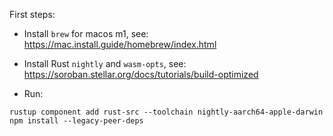 First steps:

- Install `brew` for macos m1, see: https://mac.install.guide/homebrew/index.html

- Install Rust `nightly` and `wasm-opts`, see: https://soroban.stellar.org/docs/tutorials/build-optimized

- Run:
```
rustup component add rust-src --toolchain nightly-aarch64-apple-darwin
npm install --legacy-peer-deps
```
